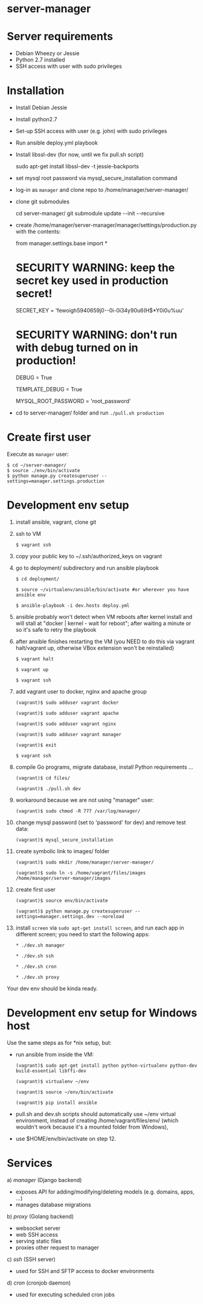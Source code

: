 server-manager
==============


Server requirements
===================

* Debian Wheezy or Jessie
* Python 2.7 installed
* SSH access with user with sudo privileges

Installation
============

* Install Debian Jessie
* Install python2.7
* Set-up SSH access with user (e.g. john) with sudo privileges
* Run ansible deploy.yml playbook
* Install libssl-dev (for now, until we fix pull.sh script)

	sudo apt-get install libssl-dev -t jessie-backports

* set mysql root password via mysql_secure_installation command
* log-in as `manager` and clone repo to /home/manager/server-manager/
* clone git submodules

	cd server-manager/
	git submodule update --init --recursive

* create /home/manager/server-manager/manager/settings/production.py with the contents:
	
	from manager.settings.base import *

	# SECURITY WARNING: keep the secret key used in production secret!
	SECRET_KEY = 'fewoigh5940659j0--0i-0i34y90u6(H$*Y0i0u%uu'

	# SECURITY WARNING: don't run with debug turned on in production!
	DEBUG = True

	TEMPLATE_DEBUG = True

	MYSQL_ROOT_PASSWORD = 'root_password'

* cd to server-manager/ folder and run `./pull.sh production`

Create first user
=================
Execute as `manager` user:

	$ cd ~/server-manager/
	$ source ./env/bin/activate
	$ python manage.py createsuperuser --settings=manager.settings.production


Development env setup
=====================

1. install ansible, vagrant, clone git
2. ssh to VM

	`$ vagrant ssh`

3. copy your public key to ~/.ssh/authorized_keys on vagrant
4. go to deployment/ subdirectory and run ansible playbook
	
	`$ cd deployment/`

	`$ source ~/virtualenv/ansible/bin/activate #or wherever you have ansible env`
	
	`$ ansible-playbook -i dev.hosts deploy.yml`

5. ansible probably won't detect when VM reboots after kernel install and will stall at "docker | kernel - wait for reboot"; after waiting a minute or so it's safe to retry the playbook
6. after ansible finishes restarting the VM (you NEED to do this via vagrant halt/vagrant up, otherwise VBox extension won't be reinstalled)

	`$ vagrant halt`
	
	`$ vagrant up`
	
	`$ vagrant ssh`

7. add vagrant user to docker, nginx and apache group

	`(vagrant)$ sudo adduser vagrant docker`
	
	`(vagrant)$ sudo adduser vagrant apache`
	
	`(vagrant)$ sudo adduser vagrant nginx`
	
	`(vagrant)$ sudo adduser vagrant manager`
	
	`(vagrant)$ exit`
	
	`$ vagrant ssh`

8. compile Go programs, migrate database, install Python requirements ...
	
	`(vagrant)$ cd files/`

	`(vagrant)$ ./pull.sh dev`

9. workaround because we are not using "manager" user:

	`(vagrant)$ sudo chmod -R 777 /var/log/manager/`

10. change mysql password (set to 'password' for dev) and remove test data:
	
	`(vagrant)$ mysql_secure_installation`

11. create symbolic link to images/ folder
	
	`(vagrant)$ sudo mkdir /home/manager/server-manager/`

	`(vagrant)$ sudo ln -s /home/vagrant/files/images /home/manager/server-manager/images`

12. create first user

	`(vagrant)$ source env/bin/activate`
	
	`(vagrant)$ python manage.py createsuperuser --settings=manager.settings.dev --noreload`

13. install `screen` via `sudo apt-get install screen`, and run each app in different screen; you need to start the following apps:
	
	`* ./dev.sh manager`

	`* ./dev.sh ssh`
	
	`* ./dev.sh cron`
	
	`* ./dev.sh proxy`


Your dev env should be kinda ready.


Development env setup for Windows host
======================================

Use the same steps as for *nix setup, but:

* run ansible from inside the VM:

	`(vagrant)$ sudo apt-get install python python-virtualenv python-dev build-essential libffi-dev`
	
	`(vagrant)$ virtualenv ~/env`
	
	`(vagrant)$ source ~/env/bin/activate`
	
	`(vagrant)$ pip install ansible`

* pull.sh and dev.sh scripts should automatically use ~/env virtual environment, instead of creating /home/vagrant/files/env/ (which wouldn't work because it's a mounted folder from Windows),

* use $HOME/env/bin/activate on step 12.


Services
========

a) *manager* (Django backend)
- exposes API for adding/modifying/deleting models (e.g. domains, apps, ...)
- manages database migrations


b) *proxy* (Golang backend)
- websocket server
- web SSH access
- serving static files
- proxies other request to manager

c) *ssh* (SSH server)
- used for SSH and SFTP access to docker environments


d) *cron* (cronjob daemon)
- used for executing scheduled cron jobs
